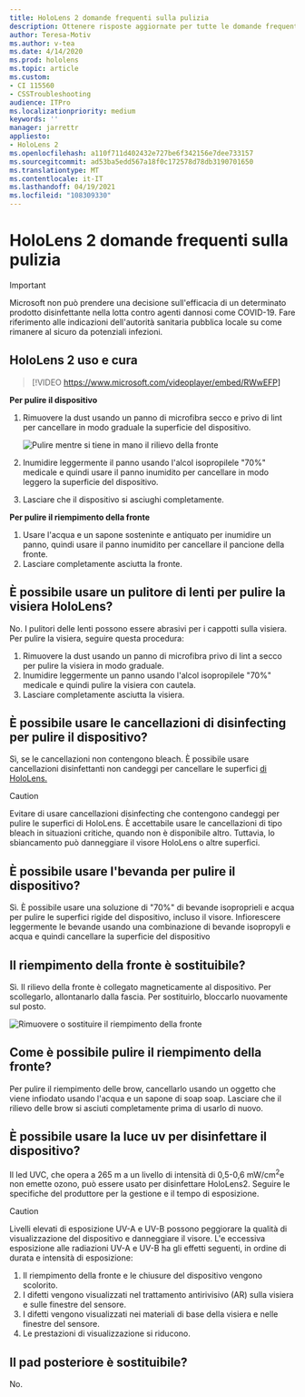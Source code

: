 ```yaml
---
title: HoloLens 2 domande frequenti sulla pulizia
description: Ottenere risposte aggiornate per tutte le domande frequenti per la pulizia e la gestione del HoloLens 2 dispositivo.
author: Teresa-Motiv
ms.author: v-tea
ms.date: 4/14/2020
ms.prod: hololens
ms.topic: article
ms.custom:
- CI 115560
- CSSTroubleshooting
audience: ITPro
ms.localizationpriority: medium
keywords: ''
manager: jarrettr
appliesto:
- HoloLens 2
ms.openlocfilehash: a110f711d402432e727be6f342156e7dee733157
ms.sourcegitcommit: ad53ba5edd567a18f0c172578d78db3190701650
ms.translationtype: MT
ms.contentlocale: it-IT
ms.lasthandoff: 04/19/2021
ms.locfileid: "108309330"
---
```

# <a name="hololens-2-cleaning-faq"></a>HoloLens 2 domande frequenti sulla pulizia

> [!IMPORTANT]  
> Microsoft non può prendere una decisione sull'efficacia di un determinato prodotto disinfettante nella lotta contro agenti dannosi come COVID-19. Fare riferimento alle indicazioni dell'autorità sanitaria pubblica locale su come rimanere al sicuro da potenziali infezioni.  

## <a name="hololens-2-use-and-care"></a>HoloLens 2 uso e cura

> [!VIDEO https://www.microsoft.com/videoplayer/embed/RWwEFP]

<!-- <iframe src="https://channel9.msdn.com/Shows/Docs-Mixed-Reality/HoloLens-2-Use-and-Care/player" width="960" height="540" allowFullScreen frameBorder="0" title="HoloLens 2 Use and Care - Microsoft Channel 9 Video"></iframe> -->

**Per pulire il dispositivo**

1. Rimuovere la dust usando un panno di microfibra secco e privo di lint per cancellare in modo graduale la superficie del dispositivo.

   ![Pulire mentre si tiene in mano il rilievo della fronte](images/hl2-cleaning.png)

2. Inumidire leggermente il panno usando l'alcol isopropilele "70%" medicale e quindi usare il panno inumidito per cancellare in modo leggero la superficie del dispositivo.

3. Lasciare che il dispositivo si asciughi completamente.

**Per pulire il riempimento della fronte**

1. Usare l'acqua e un sapone sosteninte e antiquato per inumidire un panno, quindi usare il panno inumidito per cancellare il pancione della fronte.
1. Lasciare completamente asciutta la fronte.

## <a name="can-i-use-any-lens-cleaner-for-cleaning-the-hololens-visor"></a>È possibile usare un pulitore di lenti per pulire la visiera HoloLens?

No. I pulitori delle lenti possono essere abrasivi per i cappotti sulla visiera. Per pulire la visiera, seguire questa procedura:  

1. Rimuovere la dust usando un panno di microfibra privo di lint a secco per pulire la visiera in modo graduale.
1. Inumidire leggermente un panno usando l'alcol isopropilele "70%" medicale e quindi pulire la visiera con cautela.
1. Lasciare completamente asciutta la visiera.

## <a name="can-i-use-disinfecting-wipes-to-clean-the-device"></a>È possibile usare le cancellazioni di disinfecting per pulire il dispositivo?

Sì, se le cancellazioni non contengono bleach. È possibile usare cancellazioni disinfettanti non candeggi per cancellare le superfici [di HoloLens.](#hololens-2-use-and-care)  

> [!CAUTION]  
> Evitare di usare cancellazioni disinfecting che contengono candeggi per pulire le superfici di HoloLens. È accettabile usare le cancellazioni di tipo bleach in situazioni critiche, quando non è disponibile altro. Tuttavia, lo sbiancamento può danneggiare il visore HoloLens o altre superfici.

## <a name="can-i-use-alcohol-to-clean-the-device"></a>È possibile usare l'bevanda per pulire il dispositivo?

Sì. È possibile usare una soluzione di "70%" di bevande isoproprieli e acqua per pulire le superfici rigide del dispositivo, incluso il visore. Infiorescere leggermente le bevande usando una combinazione di bevande isopropyli e acqua e quindi cancellare la superficie del dispositivo

## <a name="is-the-brow-pad-replaceable"></a>Il riempimento della fronte è sostituibile?

Sì. Il rilievo della fronte è collegato magneticamente al dispositivo. Per scollegarlo, allontanarlo dalla fascia. Per sostituirlo, bloccarlo nuovamente sul posto.

![Rimuovere o sostituire il riempimento della fronte](images/hololens2-remove-browpad.png)

## <a name="how-can-i-clean-the-brow-pad"></a>Come è possibile pulire il riempimento della fronte?

Per pulire il riempimento delle brow, cancellarlo usando un oggetto che viene infiodato usando l'acqua e un sapone di soap soap. Lasciare che il rilievo delle brow si asciuti completamente prima di usarlo di nuovo.

## <a name="can-i-use-ultraviolet-uv-light-to-sanitize-the-device"></a>È possibile usare la luce uv per disinfettare il dispositivo?

Il led UVC, che opera a 265 m a un livello di intensità di 0,5-0,6 mW/cm<sup>2</sup>e non emette ozono, può essere usato per disinfettare HoloLens2. Seguire le specifiche del produttore per la gestione e il tempo di esposizione.

> [!CAUTION]  
> Livelli elevati di esposizione UV-A e UV-B possono peggiorare la qualità di visualizzazione del dispositivo e danneggiare il visore. L'e eccessiva esposizione alle radiazioni UV-A e UV-B ha gli effetti seguenti, in ordine di durata e intensità di esposizione:
>  
> 1. Il riempimento della fronte e le chiusure del dispositivo vengono scolorito.
> 1. I difetti vengono visualizzati nel trattamento antirivisivo (AR) sulla visiera e sulle finestre del sensore.
> 1. I difetti vengono visualizzati nei materiali di base della visiera e nelle finestre del sensore.
> 1. Le prestazioni di visualizzazione si riducono.

## <a name="is-the-rear-pad-replaceable"></a>Il pad posteriore è sostituibile?

No.
